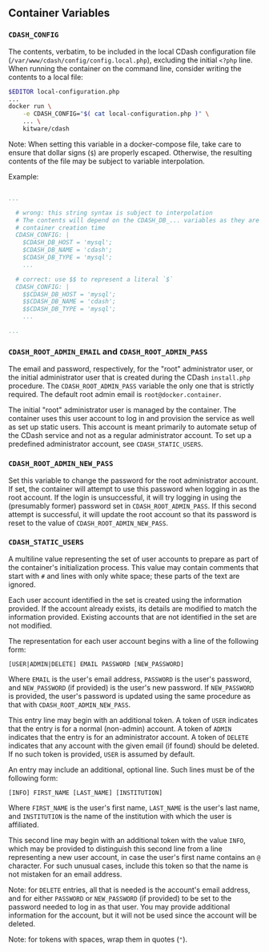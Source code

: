 ## Container Variables

### `CDASH_CONFIG`

The contents, verbatim, to be included in the local CDash configuration file
(`/var/www/cdash/config/config.local.php`), excluding the initial `<?php` line.
When running the container on the command line, consider writing the contents to
a local file:

```bash
$EDITOR local-configuration.php
...
docker run \
    -e CDASH_CONFIG="$( cat local-configuration.php )" \
    ... \
    kitware/cdash
```

Note: When setting this variable in a docker-compose file, take care to ensure
that dollar signs (`$`) are properly escaped.  Otherwise, the resulting contents
of the file may be subject to variable interpolation.

Example:

```YAML

...

  # wrong: this string syntax is subject to interpolation
  # The contents will depend on the CDASH_DB_... variables as they are set at
  # container creation time
  CDASH_CONFIG: |
    $CDASH_DB_HOST = 'mysql';
    $CDASH_DB_NAME = 'cdash';
    $CDASH_DB_TYPE = 'mysql';
    ...

  # correct: use $$ to represent a literal `$`
  CDASH_CONFIG: |
    $$CDASH_DB_HOST = 'mysql';
    $$CDASH_DB_NAME = 'cdash';
    $$CDASH_DB_TYPE = 'mysql';
    ...

...
```

### `CDASH_ROOT_ADMIN_EMAIL` and `CDASH_ROOT_ADMIN_PASS`

The email and password, respectively, for the "root" administrator user, or the
initial administrator user that is created during the CDash `install.php`
procedure.  The `CDASH_ROOT_ADMIN_PASS` variable the only one that is strictly
required.  The default root admin email is `root@docker.container`.

The initial "root" administrator user is managed by the container.  The
container uses this user account to log in and provision the service as well as
set up static users.  This account is meant primarily to automate setup of the
CDash service and not as a regular administrator account.  To set up a
predefined administrator account, see `CDASH_STATIC_USERS`.

### `CDASH_ROOT_ADMIN_NEW_PASS`

Set this variable to change the password for the root administrator account.  If
set, the container will attempt to use this password when logging in as the root
account.  If the login is unsuccessful, it will try logging in using the
(presumably former) password set in `CDASH_ROOT_ADMIN_PASS`.  If this second
attempt is successful, it will update the root account so that its password is
reset to the value of `CDASH_ROOT_ADMIN_NEW_PASS`.

### `CDASH_STATIC_USERS`

A multiline value representing the set of user accounts to prepare as part of
the container's initialization process.  This value may contain comments that
start with `#` and lines with only white space; these parts of the text are
ignored.

Each user account identified in the set is created using the information
provided.  If the account already exists, its details are modified to match the
information provided.  Existing accounts that are not identified in the set are
not modified.

The representation for each user account begins with a line of the following
form:

```
[USER|ADMIN|DELETE] EMAIL PASSWORD [NEW_PASSWORD]
```

Where `EMAIL` is the user's email address, `PASSWORD` is the user's password,
and `NEW_PASSWORD` (if provided) is the user's new password.  If `NEW_PASSWORD`
is provided, the user's password is updated using the same procedure as that
with `CDASH_ROOT_ADMIN_NEW_PASS`.

This entry line may begin with an additional token.  A token of `USER` indicates
that the entry is for a normal (non-admin) account.  A token of `ADMIN`
indicates that the entry is for an administrator account.  A token of `DELETE`
indicates that any account with the given email (if found) should be deleted.
If no such token is provided, `USER` is assumed by default.

An entry may include an additional, optional line.  Such lines must be of the
following form:

```
[INFO] FIRST_NAME [LAST_NAME] [INSTITUTION]
```

Where `FIRST_NAME` is the user's first name, `LAST_NAME` is the user's last
name, and `INSTITUTION` is the name of the institution with which the user is
affiliated.

This second line may begin with an additional token with the value `INFO`, which
may be provided to distinguish this second line from a line representing a new
user account, in case the user's first name contains an `@` character.  For such
unusual cases, include this token so that the name is not mistaken for an email
address.

Note: for `DELETE` entries, all that is needed is the account's email address,
and for either `PASSWORD` or `NEW_PASSWORD` (if provided) to be set to the
password needed to log in as that user.  You may provide additional information
for the account, but it will not be used since the account will be deleted.

Note: for tokens with spaces, wrap them in quotes (`"`).
